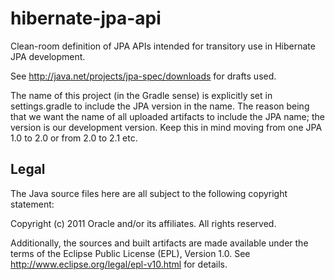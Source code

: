 hibernate-jpa-api
=================

Clean-room definition of JPA APIs intended for transitory use in Hibernate JPA development.

See http://java.net/projects/jpa-spec/downloads for drafts used.

The name of this project (in the Gradle sense) is explicitly set in settings.gradle to include the JPA version
in the name.  The reason being that we want the name of all uploaded artifacts to include the JPA name; the version
is our development version.  Keep this in mind moving from one JPA 1.0 to 2.0 or from 2.0 to 2.1 etc.

Legal
-----

The Java source files here are all subject to the following copyright statement:

Copyright (c) 2011 Oracle and/or its affiliates. All rights reserved.

Additionally, the sources and built artifacts are made available under the terms of the
Eclipse Public License (EPL), Version 1.0.  See http://www.eclipse.org/legal/epl-v10.html for details.

